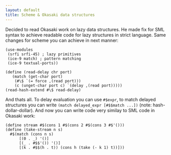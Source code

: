 ```yaml
---
layout: default
title: Scheme & Okasaki data structures
---
```

Decided to read Okasaki work on lazy data structures. He made fix for SML syntax to achieve readable code for lazy structures in strict language. Same changes for scheme you can achieve in next manner:

    (use-modules
     (srfi srfi-45) ; lazy primitives
     (ice-9 match) ; pattern matching
     (ice-9 textual-ports))
    
    (define (read-delay chr port)
       (match (get-char port)
        (#\$ `(= force ,(read port)))
        (c (unget-char port c) `(delay ,(read port)))))
    (read-hash-extend #\$ read-delay)

And thats all. To delay evaluation you can use `#$expr`, to match delayed structures you can write `(match delayed_expr [#$$match ...])` (note: hash-dollar-dollar). And now you can write code very similay to SML code in Okasaki work:

    (define stream #$(cons 1 #$(cons 2 #$(cons 3 #$'()))
    (define (take-stream n s)
      #$(match (cons n s)
          [(0 . _) '()]
          [(_ . #$$'()) '()]
          [(k . #$$(h . t)) (cons h (take (- k 1) t))]))
